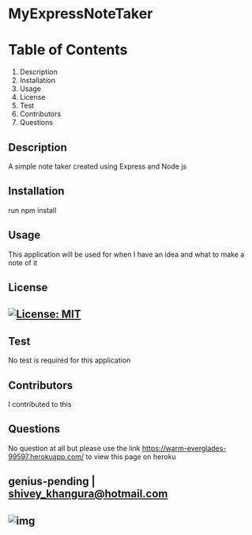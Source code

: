 
# MyExpressNoteTaker



# Table of Contents
1. Description
2. Installation
3. Usage
4. License
5. Test
6. Contributors
7. Questions
## Description
A simple note taker created using Express and Node js 
## Installation
run npm install
## Usage
This application will be used for when I have an idea and what to make a note of it 
## License
## [![License: MIT](https://img.shields.io/badge/License-MIT-yellow.svg)](https://opensource.org/licenses/MIT)
## Test
No test is required for this application 
## Contributors
I contributed to this 
## Questions
No question at all but please use the link https://warm-everglades-99597.herokuapp.com/ to view this page on heroku
## genius-pending | shivey_khangura@hotmail.com
## ![img](https://avatars2.githubusercontent.com/u/67982777?v=4)

